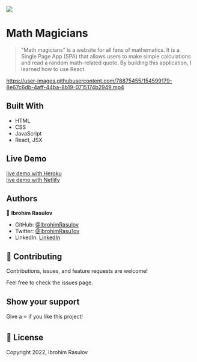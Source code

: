 ![](https://img.shields.io/badge/Microverse-blueviolet)

# Math Magicians

> "Math magicians" is a website for all fans of mathematics. It is a Single Page App (SPA) that allows users to make simple calculations and read a random math-related quote. By building this application, I learned how to use React.

https://user-images.githubusercontent.com/78875455/154599179-8e67c6db-4aff-44ba-8b19-0715174b2949.mp4

## Built With

- HTML
- CSS
- JavaScript
- React, JSX

## Live Demo

[live demo with Heroku](https://math-magicians-with-heroku.herokuapp.com/)<br>
[live demo with Netlify](https://621420604df7e5bdb5083bf0--goofy-archimedes-6db81d.netlify.app/)

## Authors

👤 **Ibrohim Rasulov**

- GitHub: [@IbrohimRasulov](https://github.com/IbrohimRasulov)
- Twitter: [@IbrohimRasu1ov](https://twitter.com/IbrohimRasu1ov)
- LinkedIn: [LinkedIn](https://www.linkedin.com/in/ibrohim-rasulov-a88352209/)

## 🤝 Contributing

Contributions, issues, and feature requests are welcome!

Feel free to check the issues page.

## Show your support

Give a ⭐️ if you like this project!

## 📝 License

Copyright 2022, Ibrohim Rasulov

